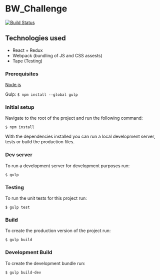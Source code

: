# BW_Challenge

[![Build Status](https://travis-ci.org/adsanderson/BW_Challenge.svg?branch=master)](https://travis-ci.org/adsanderson/BW_Challenge)

## Technologies used

- React + Redux
- Webpack (bundling of JS and CSS assests)
- Tape (Testing)

### Prerequisites

[Node.js](https://nodejs.org)

Gulp: `$ npm install --global gulp`

### Initial setup

Navigate to the root of the project and run the following command:

`$ npm install`

With the dependencies installed you can run a local development server, tests or build the production files.

### Dev server

To run a development server for development purposes run:

`$ gulp`

### Testing

To run the unit tests for this project run:

`$ gulp test`

### Build

To create the production version of the project run:

`$ gulp build`

### Development Build

To create the development bundle run:

`$ gulp build-dev`
